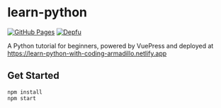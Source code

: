 # learn-python

[![GitHub Pages](https://github.com/coding-armadillo/learn-python/actions/workflows/gh-pages.yml/badge.svg)](https://github.com/coding-armadillo/learn-python/actions/workflows/gh-pages.yml)
[![Depfu](https://badges.depfu.com/badges/e343a6fc50eef01380212b6c477e86dc/count.svg)](https://depfu.com/github/coding-armadillo/learn-python?project_id=27870)

A Python tutorial for beginners, powered by VuePress and deployed at https://learn-python-with-coding-armadillo.netlify.app

## Get Started

    npm install
    npm start
